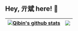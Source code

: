 ## Hey, 亓斌 here! :wave:


| <a href="https://github.com/qibin0506/"><img align="center" src="https://github-readme-stats.vercel.app/api?username=qibin0506&show_icons=true&include_all_commits=true&theme=buefy&hide_border=true" alt="Qibin's github stats" /></a> | <a href="https://github.com/qibin0506/"><img align="center" src="https://github-readme-stats.vercel.app/api/top-langs/?username=qibin0506&hide=Fortran,CMake,MakeFile,HTML,Common%20Lisp&layout=compact&theme=buefy&hide_border=true" /></a> |
| ------------- | ------------- |
